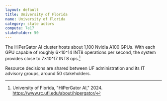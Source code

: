 ```yaml
---
layout: default
title: University of Florida
name: University of Florida
category: state actors
compute: 7e17
stakeholder: 50
---
```


The HiPerGator AI cluster hosts about 1,100 Nvidia A100 GPUs.
With each GPU capable of roughly 6×10^14 INT8 operations per second,
the system provides close to 7×10^17 INT8 ops.[^1]

Resource decisions are shared between UF administration and its IT
advisory groups, around 50 stakeholders.

[^1]: University of Florida, "HiPerGator AI," 2024.
<https://www.rc.ufl.edu/about/hipergator/>
